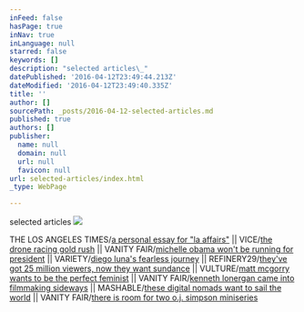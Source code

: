 ```yaml
---
inFeed: false
hasPage: true
inNav: true
inLanguage: null
starred: false
keywords: []
description: "selected articles\_"
datePublished: '2016-04-12T23:49:44.213Z'
dateModified: '2016-04-12T23:49:40.335Z'
title: ''
author: []
sourcePath: _posts/2016-04-12-selected-articles.md
published: true
authors: []
publisher:
  name: null
  domain: null
  url: null
  favicon: null
url: selected-articles/index.html
_type: WebPage

---
```

selected articles ![](https://the-grid-user-content.s3-us-west-2.amazonaws.com/0873e09d-530b-45c7-9775-d687b4295cce.jpg)

THE LOS ANGELES TIMES/[a personal essay for "la affairs"][0] ||  VICE/[the drone racing gold rush][1] ||  VANITY FAIR/[michelle obama won't be running for president][2] ||  VARIETY/[diego luna's fearless journey][3] || REFINERY29/[they've got 25 million viewers, now they want sundance][4] || VULTURE/[matt mcgorry wants to be the perfect feminist][5] ||  VANITY FAIR/[kenneth lonergan came into filmmaking sideways][6] || MASHABLE/[these digital nomads want to sail the world][7] ||  VANITY FAIR/[there is room for two o.j. simpson miniseries][8]

[0]: http://www.latimes.com/health/la-hm-la-affairs-20160409-story.html
[1]: https://sports.vice.com/en_us/article/the-drone-racing-gold-rush
[2]: http://www.vanityfair.com/news/2016/03/michelle-obama-sxsw
[3]: http://variety.com/2016/film/festivals/diego-luna-mr-pig-sundance-berlin-1201698453/
[4]: http://www.fastcompany.com/3046242/innovation-agents/refinery29-is-already-in-25-million-hearts-now-it-wants-to-get-into-sundan
[5]: http://www.vulture.com/2015/06/matt-mcgorry-on-why-bennett-cant-be-a-hero.html
[6]: http://www.vanityfair.com/hollywood/2016/01/kenneth-lonergan-manchester-by-the-sea-interview
[7]: http://mashable.com/2015/09/01/coboat-remote-work/#8q4zPjjy4Oqf
[8]: http://www.vanityfair.com/hollywood/2016/01/oj-made-in-america-review
